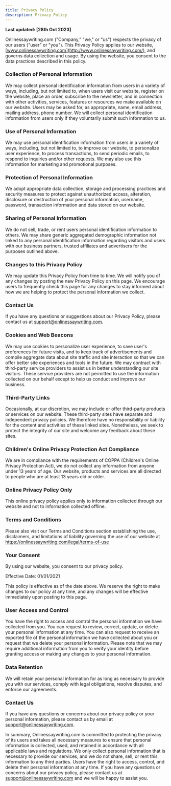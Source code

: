 ```yaml
---
title: Privacy Policy
description: Privacy Policy
---
```


**Last updated: [28th Oct 2023]**

Onlinessaywriting.com ("Company," "we," or "us") respects the privacy of our users ("user" or "you"). This Privacy Policy applies to our website,[www.onlinessaywriting.com](http://www.onlinessaywriting.com/), and governs data collection and usage. By using the website, you consent to the data practices described in this policy.

### **Collection of Personal Information**

We may collect personal identification information from users in a variety of ways, including, but not limited to, when users visit our website, register on the website, place an order, subscribe to the newsletter, and in connection with other activities, services, features or resources we make available on our website. Users may be asked for, as appropriate, name, email address, mailing address, phone number. We will collect personal identification information from users only if they voluntarily submit such information to us.

### Use of Personal Information

We may use personal identification information from users in a variety of ways, including, but not limited to, to improve our website, to personalize user experience, to process transactions, to send periodic emails, to respond to inquiries and/or other requests. We may also use this information for marketing and promotional purposes.

### Protection of Personal Information

We adopt appropriate data collection, storage and processing practices and security measures to protect against unauthorized access, alteration, disclosure or destruction of your personal information, username, password, transaction information and data stored on our website.

### Sharing of Personal Information

We do not sell, trade, or rent users personal identification information to others. We may share generic aggregated demographic information not linked to any personal identification information regarding visitors and users with our business partners, trusted affiliates and advertisers for the purposes outlined above.

### Changes to this Privacy Policy

We may update this Privacy Policy from time to time. We will notify you of any changes by posting the new Privacy Policy on this page. We encourage users to frequently check this page for any changes to stay informed about how we are helping to protect the personal information we collect.

### Contact Us

If you have any questions or suggestions about our Privacy Policy, please contact us at support@onlinessaywriting.com.

### Cookies and Web Beacons

We may use cookies to personalize user experience, to save user's preferences for future visits, and to keep track of advertisements and compile aggregate data about site traffic and site interaction so that we can offer better site experiences and tools in the future. We may contract with third-party service providers to assist us in better understanding our site visitors. These service providers are not permitted to use the information collected on our behalf except to help us conduct and improve our business.

### Third-Party Links

Occasionally, at our discretion, we may include or offer third-party products or services on our website. These third-party sites have separate and independent privacy policies. We therefore have no responsibility or liability for the content and activities of these linked sites. Nonetheless, we seek to protect the integrity of our site and welcome any feedback about these sites.

### Children's Online Privacy Protection Act Compliance

We are in compliance with the requirements of COPPA (Children's Online Privacy Protection Act), we do not collect any information from anyone under 13 years of age. Our website, products and services are all directed to people who are at least 13 years old or older.

### Online Privacy Policy Only

This online privacy policy applies only to information collected through our website and not to information collected offline.

### Terms and Conditions

Please also visit our Terms and Conditions section establishing the use, disclaimers, and limitations of liability governing the use of our website at https://onlinessaywriting.com/legal/terms-of-use

### Your Consent

By using our website, you consent to our privacy policy.

Effective Date: 01/01/2021

This policy is effective as of the date above. We reserve the right to make changes to our policy at any time, and any changes will be effective immediately upon posting to this page.

### User Access and Control

You have the right to access and control the personal information we have collected from you. You can request to review, correct, update, or delete your personal information at any time. You can also request to receive an exported file of the personal information we have collected about you or request that we delete your personal information. Please note that we may require additional information from you to verify your identity before granting access or making any changes to your personal information.

### Data Retention

We will retain your personal information for as long as necessary to provide you with our services, comply with legal obligations, resolve disputes, and enforce our agreements.

### Contact Us

If you have any questions or concerns about our privacy policy or your personal information, please contact us by email at support@onlinessaywriting.com.

In summary, Onlinessaywriting.com is committed to protecting the privacy of its users and takes all necessary measures to ensure that personal information is collected, used, and retained in accordance with all applicable laws and regulations. We only collect personal information that is necessary to provide our services, and we do not share, sell, or rent this information to any third parties. Users have the right to access, control, and delete their personal information at any time. If you have any questions or concerns about our privacy policy, please contact us at support@onlinessaywriting.com and we will be happy to assist you.
